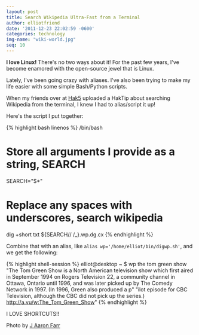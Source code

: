 ```yaml
---
layout: post
title: Search Wikipedia Ultra-Fast from a Terminal
author: elliotfriend
date: '2011-12-23 22:02:59 -0600'
categories: technology
img-name: "wiki-world.jpg"
seq: 10
---
```

__I love Linux!__ There's no two ways about it! For the past few years,
I've become enamored with the open-source jewel that is Linux.

Lately, I've been going crazy with aliases. I've also been trying to make
my life easier with some simple Bash/Python scripts.

When my friends over at [Hak5](http://hak5.org) uploaded a HakTip about
searching Wikipedia from the terminal, I knew I had to alias/script it up!

Here's the script I put together:

{% highlight bash linenos %}
/bin/bash

# Store all arguments I provide as a string, SEARCH
SEARCH="$*"

# Replace any spaces with underscores, search wikipedia
dig +short txt ${SEARCH// /_}.wp.dg.cx
{% endhighlight %}

Combine that with an alias, like `alias wp='/home/elliot/bin/digwp.sh'`,
and we get the following:

{% highlight shell-session %}
elliot@desktop ~ $ wp the tom green show
"The Tom Green Show is a North American television show which first aired
in September 1994 on Rogers Television 22, a community channel in Ottawa,
Ontario until 1996, and was later picked up by The Comedy Network in 1997.
(In 1996, Green also produced a p" "ilot episode for CBC Television,
although the CBC did not pick up the series.) http://a.vu/w:The_Tom_Green_Show"
{% endhighlight %}

I LOVE SHORTCUTS!!

Photo by [J Aaron Farr](https://flic.kr/p/2Bp1mQ)
